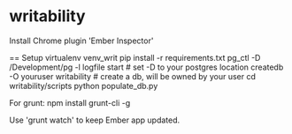 writability
===========
Install Chrome plugin 'Ember Inspector'

== Setup
       virtualenv venv_writ 
       pip install -r requirements.txt 
       pg_ctl -D /Development/pg -l logfile start # set -D to your postgres location 
       createdb -O youruser writability # create a db, will be owned by your user
       cd writability/scripts
       python populate_db.py

For grunt:
       npm install grunt-cli -g


Use 'grunt watch' to keep Ember app updated.
